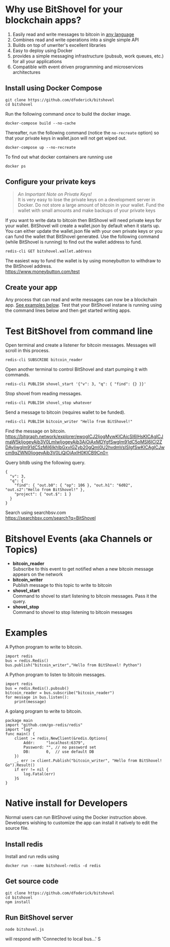 
# Why use BitShovel for your blockchain apps?  
1) Easily read and write messages to bitcoin in [any language](#examples)
2) Combines read and write operations into a single simple API
3) Builds on top of unwriter's excellent libraries
4) Easy to deploy using Docker
5) provides a simple messaging infrastructure (pubsub, work queues, etc.) for all your applications
6) Compatible with event driven programming and microservices architectures

## Install using Docker Compose
```
git clone https://github.com/dfoderick/bitshovel
cd bitshovel
```
Run the following command *once* to build the docker image.
```
docker-compose build --no-cache
```
Thereafter, run the following command (notice the `no-recreate` option) so that your private keys in wallet.json will not get wiped out.
```
docker-compose up --no-recreate
```
To find out what docker containers are running use
```
docker ps
```
## Configure your private keys

>
> *An Important Note on Private Keys!*  
> It is very easy to lose the private keys on a development server in Docker. Do not store a large amount of bitcoin in your wallet. Fund the wallet with small amounts and make backups of your private keys
>

If you want to write data to bitcoin then BitShovel will need private keys for your wallet.
BitShovel will create a wallet.json by default when it starts up. You can either update
the wallet.json file with your own private keys or you can fund the wallet that BitShovel
generated. Use the following command (while BitShovel is running) to find out the wallet address to fund.
```
redis-cli GET bitshovel.wallet.address
```
The easiest way to fund the wallet is by using moneybutton to withdraw to the BitShovel address.  
https://www.moneybutton.com/test

## Create your app
Any process that can read and write messages can now be a blockchain app. [See examples below](#examples). Test that your BitShovel instane is running using the command lines below and then get started writing apps.

# Test BitShovel from command line
Open terminal and create a listener for bitcoin messages. Messages will scroll in this process.
```
redis-cli SUBSCRIBE bitcoin_reader
```
Open another terminal to control BitShovel and start pumping it with commands.
```
redis-cli PUBLISH shovel_start '{"v": 3, "q": { "find": {} }}'
```
Stop shovel from reading messages.
```
redis-cli PUBLISH shovel_stop whatever
```
Send a message to bitcoin (requires wallet to be funded).
```
redis-cli PUBLISH bitcoin_writer "Hello from BitShovel!"
```
Find the message on bitcoin.  
https://bitgraph.network/explorer/ewogICJ2IjogMywKICAicSI6IHsKICAgICJmaW5kIjogeyAib3V0LmIwIjogeyAib3AiOiAxMDYgfSwgIm91dC5oMSI6ICI2ZDAyIiwgIm91dC5zMiI6IkhlbGxvIGZyb20gQml0U2hvdmVsISIgfSwKICAgICJwcm9qZWN0IjogeyAib3V0LiQiOiAxIH0KICB9Cn0=

Query bitdb using the following query.
```
{
  "v": 3,
  "q": {
    "find": { "out.b0": { "op": 106 }, "out.h1": "6d02", "out.s2":"Hello from BitShovel!" },
    "project": { "out.$": 1 }
  }
}
```
Search using searchbsv.com  
https://searchbsv.com/search?q=BitShovel

# Bitshovel Events (aka Channels or Topics)
* **bitcoin_reader**  
  Subscribe to this event to get notified when a new bitcoin message appears on the network
* **bitcoin_writer**  
  Publish message to this topic to write to bitcoin
* **shovel_start**  
  Command to shovel to start listening to bitcoin messages. Pass it the query.
* **shovel_stop**  
  Command to shovel to stop listening to bitcoin messages

# Examples
A Python program to write to bitcoin.
```
import redis
bus = redis.Redis()
bus.publish("bitcoin_writer","Hello from BitShovel! Python")
```
A Python program to listen to bitcoin messages.
```
import redis
bus = redis.Redis().pubsub()
bitcoin_reader = bus.subscribe("bitcoin_reader")
for message in bus.listen():
    print(message)
```
A golang program to write to bitcoin.
```
package main
import "github.com/go-redis/redis"
import "log"
func main() {
	client := redis.NewClient(&redis.Options{
		Addr:     "localhost:6379",
		Password: "", // no password set
		DB:       0,  // use default DB
	})
	_, err := client.Publish("bitcoin_writer", "Hello from BitShovel! Go").Result()
	if err != nil {
		log.Fatal(err)
	}S
}
```

# Native install for Developers
Normal users can run BitShovel using the Docker instruction above. Developers wishing to customize the app can install it natively to edit the source file.

## Install redis
Install and run redis using  
```
docker run --name bitshovel-redis -d redis
```

## Get source code
```
git clone https://github.com/dfoderick/bitshovel
cd bitshovel
npm install
```
## Run BitShovel server
```
node bitshovel.js
```
will respond with 'Connected to local bus...'
S